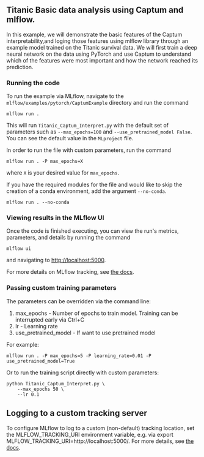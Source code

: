 ## Titanic Basic data analysis using Captum and mlflow. 
In this example, we will demonstrate the basic features of the Captum interpretability,and loging those features using mlflow library through an example model trained on the Titanic survival data. 
We will first train a deep neural network on the data using PyTorch and use Captum to understand which of the features were most important and how the network reached its prediction.

### Running the code
To run the example via MLflow, navigate to the `mlflow/examples/pytorch/CaptumExample` directory and run the command

```
mlflow run .
```

This will run `Titanic_Captum_Interpret.py` with the default set of parameters such as  `--max_epochs=100` and `--use_pretrained_model False`. You can see the default value in the `MLproject` file.

In order to run the file with custom parameters, run the command

```
mlflow run . -P max_epochs=X
```

where `X` is your desired value for `max_epochs`.

If you have the required modules for the file and would like to skip the creation of a conda environment, add the argument `--no-conda`.

```
mlflow run . --no-conda
```
### Viewing results in the MLflow UI

Once the code is finished executing, you can view the run's metrics, parameters, and details by running the command

```
mlflow ui
```

and navigating to [http://localhost:5000](http://localhost:5000).

For more details on MLflow tracking, see [the docs](https://www.mlflow.org/docs/latest/tracking.html#mlflow-tracking).

### Passing custom training parameters

The parameters can be overridden via the command line:

1. max_epochs - Number of epochs to train model. Training can be interrupted early via Ctrl+C
2. lr - Learning rate
3. use_pretrained_model - If want to use pretrained model

For example:
```
mlflow run . -P max_epochs=5 -P learning_rate=0.01 -P use_pretrained_model=True
```
Or to run the training script directly with custom parameters:

```
python Titanic_Captum_Interpret.py \
    --max_epochs 50 \
    --lr 0.1
```


## Logging to a custom tracking server
To configure MLflow to log to a custom (non-default) tracking location, set the MLFLOW_TRACKING_URI environment variable, e.g. via export MLFLOW_TRACKING_URI=http://localhost:5000/. For more details, see [the docs](https://mlflow.org/docs/latest/tracking.html#where-runs-are-recorded).